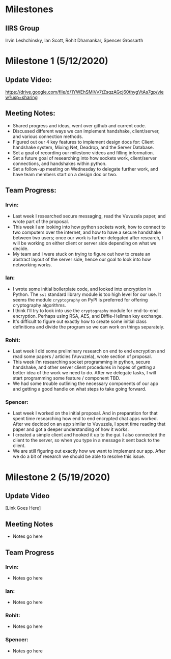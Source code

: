 # Milestones 
## IIRS Group  
Irvin Leshchinsky, Ian Scott, Rohit Dhamankar, Spencer Grossarth

# Milestone 1 (5/12/2020)

## Update Video:  
https://drive.google.com/file/d/1YWEhSMiVv7tZsqzAGcj60thygVtAs7gp/view?usp=sharing

## Meeting Notes:  
- Shared progress and ideas, went over github and current code.  
- Discussed different ways we can implement handshake, client/server, and various connection methods.  
- Figured out our 4 key features to implement design docs for: Client handshake system, Mixing Net, Deadrop, and the Server Database.   
- Set a goal of recording our milestone videos and filling information.  
- Set a future goal of researching into how sockets work, client/server connections, and handshakes within python.  
- Set a follow-up meeting on Wednesday to delegate further work, and have team members start on a design doc or two.  

## Team Progress:
### Irvin:  
- Last week I researched secure messaging, read the Vuvuzela paper, and wrote part of the proposal.  
- This week I am looking into how python sockets work, how to connect to two computers over the internet, and how to have a secure handshake between two users; once our work is further delegated after research, I will be working on either client or server side depending on what we decide.  
- My team and I were stuck on trying to figure out how to create an abstract layout of the server side, hence our goal to look into how networking works.  

### Ian:  
- I wrote some initial boilerplate code, and looked into encryption in Python. The `ssl` standard library module is too high level for our use. It seems the module `cryptography` on PyPI is preferred for offering cryptography algorithms.
- I think I'll try to look into use the `cryptography` module for end-to-end encryption. Perhaps using RSA, AES, and Diffie-Hellman key exchange.
- It's difficult to figure out exactly how to create some initial class definitions and divide the program so we can work on things separately.

### Rohit:  
- Last week I did some preliminary research on end to end encryption and read some papers / articles (Vuvuzela), wrote section of proposal.  
- This week i’m researching socket programming in python, secure handshake, and other server client procedures in hopes of getting a better idea of the work we need to do. After we delegate tasks, I will start programming some feature / component TBD.  
- We had some trouble outlining the necessary components of our app and getting a good handle on what steps to take going forward.  

### Spencer:  
- Last week I worked on the initial proposal. And in preparation for that spent time researching how end to end encrypted chat apps worked. After we decided on an app similar to Vuvuzela, I spent time reading that paper and got a deeper understanding of how it works.  
- I created a simple client and hooked it up to the gui. I also connected the client to the server, so when you type in a message it sent back to the client. 
- We are still figuring out exactly how we want to implement our app. After we do a bit of research we should be able to resolve this issue.

# Milestone 2 (5/19/2020)  

## Update Video  
[Link Goes Here]  

## Meeting Notes  
- Notes go here 

## Team Progress  

### Irvin:  
- Notes go here  

### Ian:  
- Notes go here  

### Rohit:  
- Notes go here  

### Spencer:  
- Notes go here  
